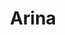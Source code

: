 ---
title: "Arina"
description: "I am a neat and well-groomed girl, with beautiful breasts and ass. I know an elite cozy place where I will call you and we'll be there just the two of us. I, as an escort model, prepare an unforgettable program. You can find me in our agency. Just write to me and you will get impressive emotions.

I'm active and hot, I don't like to get bored, so the entertainment will be glorious. I am engaged in dancing and yoga. I speak English fluently. I prefer sophisticated parties.
Contact our manager and VIP escort girls can help you get a lot of bright and unrestrained emotions. Waiting for you. "
Price: "From 1000$"
height: "176"
weight: "49"
age: "23"
folder: arina
mainImage: 1.webp
bustSize: "2"
hairColor: "brunet"
visa: "europe"
images:
  - 2.webp
  - 3.webp
---